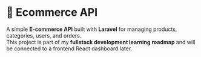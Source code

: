 # 🛒 Ecommerce API

A simple **E-commerce API** built with **Laravel** for managing products, categories, users, and orders.  
This project is part of my **fullstack development learning roadmap** and will be connected to a frontend React dashboard later.
